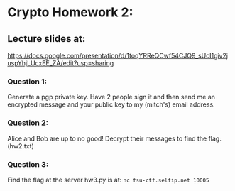 # Crypto Homework 2:

## Lecture slides at:
https://docs.google.com/presentation/d/1toqYRReQCwf54CJQ9_sUcI1giv2juspYhjLUcxEE_ZA/edit?usp=sharing

### Question 1: 

Generate a pgp private key. Have 2 people sign it and then send me an encrypted message and your public key to my (mitch's) email address.

### Question 2:

Alice and Bob are up to no good! Decrypt their messages to find the flag. (hw2.txt)    
    
### Question 3:

Find the flag at the server hw3.py is at: ```nc fsu-ctf.selfip.net 10005```

